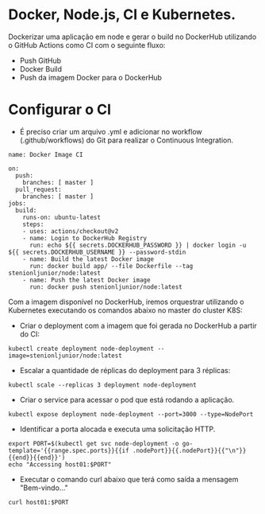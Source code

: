 # Docker, Node.js, CI e Kubernetes.

Dockerizar uma aplicação em node e gerar o build no DockerHub utilizando o GitHub Actions como CI com o seguinte fluxo:
 
- Push GitHub
- Docker Build
- Push da imagem Docker para o DockerHub

# Configurar o CI

- É preciso criar um arquivo .yml e adicionar no workflow (.github/workflows) do Git para realizar o Continuous Integration.

```
name: Docker Image CI

on:
  push:
    branches: [ master ]
  pull_request:
    branches: [ master ]
jobs:
  build:
    runs-on: ubuntu-latest
    steps:
    - uses: actions/checkout@v2
    - name: Login to DockerHub Registry
      run: echo ${{ secrets.DOCKERHUB_PASSWORD }} | docker login -u ${{ secrets.DOCKERHUB_USERNAME }} --password-stdin
    - name: Build the latest Docker image
      run: docker build app/ --file Dockerfile --tag stenionljunior/node:latest
    - name: Push the latest Docker image
      run: docker push stenionljunior/node:latest
```



Com a imagem disponível no DockerHub, iremos orquestrar utilizando o Kubernetes executando os comandos abaixo no master do cluster K8S:


- Criar o deployment com a imagem que foi gerada no DockerHub a partir do CI:
```
kubectl create deployment node-deployment --image=stenionljunior/node:latest
```


- Escalar a quantidade de réplicas do deployment para 3 réplicas:
```
kubectl scale --replicas 3 deployment node-deployment
```


- Criar o service para acessar o pod que está rodando a aplicação.
```
kubectl expose deployment node-deployment --port=3000 --type=NodePort
```

- Identificar a porta alocada e executa uma solicitação HTTP.

```
export PORT=$(kubectl get svc node-deployment -o go-template='{{range.spec.ports}}{{if .nodePort}}{{.nodePort}}{{"\n"}}{{end}}{{end}}')
echo "Accessing host01:$PORT"
```



- Executar o comando curl abaixo que terá como saída a mensagem "Bem-vindo..."

```
curl host01:$PORT
```

